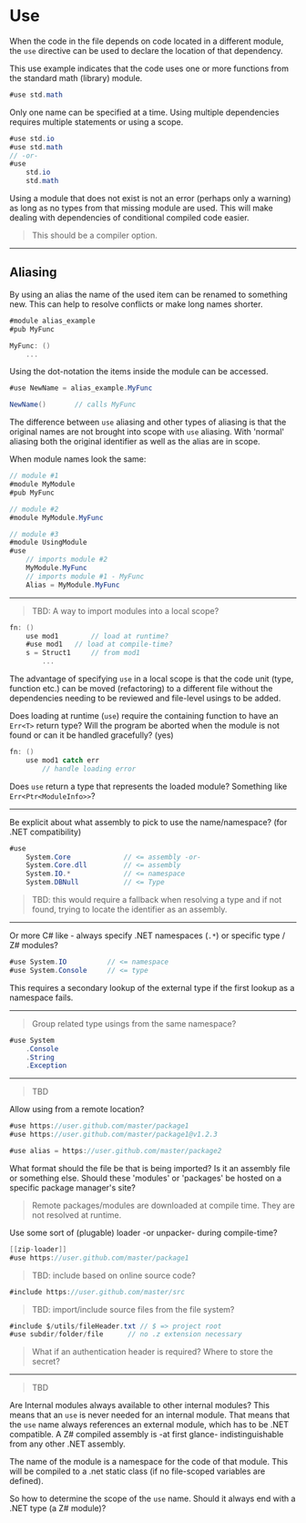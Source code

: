 # Use

When the code in the file depends on code located in a different module, the `use` directive can be used to declare the location of that dependency.

This use example indicates that the code uses one or more functions from the standard math (library) module.

```C#
#use std.math
```

Only one name can be specified at a time. Using multiple dependencies requires multiple statements or using a scope.

```C#
#use std.io
#use std.math
// -or-
#use
    std.io
    std.math
```

Using a module that does not exist is not an error (perhaps only a warning) as long as no types from that missing module are used. This will make dealing with dependencies of conditional compiled code easier.

> This should be a compiler option.

---

## Aliasing

By using an alias the name of the used item can be renamed to something new. This can help to resolve conflicts or make long names shorter.

```C#
#module alias_example
#pub MyFunc

MyFunc: ()
    ...
```

Using the dot-notation the items inside the module can be accessed.

```C#
#use NewName = alias_example.MyFunc

NewName()       // calls MyFunc
```

The difference between `use` aliasing and other types of aliasing is that the original names are not brought into scope with `use` aliasing. With 'normal' aliasing both the original identifier as well as the alias are in scope.

When module names look the same:

```C#
// module #1
#module MyModule
#pub MyFunc

// module #2
#module MyModule.MyFunc

// module #3
#module UsingModule
#use
    // imports module #2
    MyModule.MyFunc
    // imports module #1 - MyFunc
    Alias = MyModule.MyFunc
```

---

> TBD: A way to import modules into a local scope?

```csharp
fn: ()
    use mod1        // load at runtime?
    #use mod1   // load at compile-time?
    s = Struct1     // from mod1
        ...
```

The advantage of specifying `use` in a local scope is that the code unit (type, function etc.) can be moved (refactoring) to a different file without the dependencies needing to be reviewed and file-level usings to be added.

Does loading at runtime (`use`) require the containing function to have an `Err<T>` return type? Will the program be aborted when the module is not found or can it be handled gracefully? (yes)

```csharp
fn: ()
    use mod1 catch err
        // handle loading error
```

Does `use` return a type that represents the loaded module? Something like `Err<Ptr<ModuleInfo>>`?

---

Be explicit about what assembly to pick to use the name/namespace? (for .NET compatibility)

```csharp
#use
    System.Core             // <= assembly -or-
    System.Core.dll         // <= assembly
    System.IO.*             // <= namespace
    System.DBNull           // <= Type
```

> TBD: this would require a fallback when resolving a type and if not found, trying to locate the identifier as an assembly.

---

Or more C# like - always specify .NET namespaces (`.*`) or specific type / Z# modules?

```csharp
#use System.IO          // <= namespace
#use System.Console     // <= type
```

This requires a secondary lookup of the external type if the first lookup as a namespace fails.

---

> Group related type usings from the same namespace?

```csharp
#use System
    .Console
    .String
    .Exception
```

---

> TBD

Allow using from a remote location?

```csharp
#use https://user.github.com/master/package1
#use https://user.github.com/master/package1@v1.2.3

#use alias = https://user.github.com/master/package2
```

What format should the file be that is being imported? Is it an assembly file or something else. Should these 'modules' or 'packages' be hosted on a specific package manager's site?

> Remote packages/modules are downloaded at compile time. They are not resolved at runtime.

Use some sort of (plugable) loader -or unpacker- during compile-time?

```csharp
[[zip-loader]]
#use https://user.github.com/master/package1
```

> TBD: include based on online source code?

```csharp
#include https://user.github.com/master/src
```

> TBD: import/include source files from the file system?

```csharp
#include $/utils/fileHeader.txt // $ => project root
#use subdir/folder/file      // no .z extension necessary
```

> What if an authentication header is required? Where to store the secret?

---

> TBD

Are Internal modules always available to other internal modules?
This means that an `use` is never needed for an internal module.
That means that the `use` name always references an external module, which has to be .NET compatible.
A Z# compiled assembly is -at first glance- indistinguishable from any other .NET assembly.

The name of the module is a namespace for the code of that module. This will be compiled to a .net static class (if no file-scoped variables are defined).

So how to determine the scope of the `use` name. Should it always end with a .NET type (a Z# module)?

